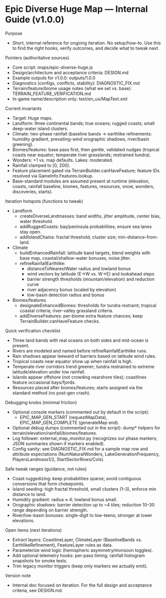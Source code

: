 # Epic Diverse Huge Map — Internal Guide (v1.0.0)

Purpose
- Short, internal reference for ongoing iteration. No setup/how-to. Use this to find the right hooks, verify outcomes, and decide what to tweak next.

Pointers (authoritative sources)
- Core script: maps/epic-diverse-huge.js
- Design/architecture and acceptance criteria: DESIGN.md
- Example outputs for v1.0.0: outputs/1.0.0
- Diagnostics (configs, conflicts, stability): DIAGNOSTIC_FIX.md
- Terrain/feature/biome usage notes (what we set vs. base): TERRAIN_FEATURE_VERIFICATION.md
- In-game name/description only: text/en_us/MapText.xml

Current invariants
- Target: Huge maps.
- Landform: three continental bands; true oceans; rugged coasts; small deep-water island clusters.
- Climate: two-phase rainfall (baseline bands → earthlike refinements: humidity gradient, prevailing-wind orographic shadows, river/basin greening).
- Biomes/features: base pass first, then gentle, validated nudges (tropical coasts near equator; temperate river grasslands; restrained tundra).
- Wonders: +1 vs. map defaults. Lakes: moderated.
- Rainfall clamped to [0, 200].
- Feature placement gated via TerrainBuilder.canHaveFeature; feature IDs resolved via GameInfo.Features.lookup.
- Base-standard modules are assumed present at runtime (elevation, coasts, rainfall baseline, biomes, features, resources, snow, wonders, discoveries, starts).

Iteration hotspots (functions to tweak)
- Landform
  - createDiverseLandmasses: band widths, jitter amplitude, center bias, water threshold.
  - addRuggedCoasts: bay/peninsula probabilities; ensure sea lanes stay open.
  - addIslandChains: fractal threshold; cluster size; min-distance-from-land.
- Climate
  - buildEnhancedRainfall: latitude band targets, blend weights with base map, coastal/shallow-water bonuses, noise jitter.
  - refineRainfallEarthlike:
    - distanceToNearestWater radius and lowland bonus
    - wind vectors by latitude (E→W vs. W→E) and lookahead steps
    - barrier strength thresholds (mountain/elevation) and reduction curve
    - river adjacency bonus (scaled by elevation)
    - low-basin detection radius and bonus
- Biomes/features
  - designateEnhancedBiomes: thresholds for tundra restraint; tropical coastal criteria; river-valley grassland criteria.
  - addDiverseFeatures: per-biome extra feature chances; keep TerrainBuilder.canHaveFeature checks.

Quick verification checklist
- Three land bands with real oceans on both sides and mid-ocean is present.
- Rivers are modeled and named before refineRainfallEarthlike runs.
- Rain shadows appear leeward of barriers based on latitude wind rules.
- Tropical coasts near equator show up when rainfall is high.
- Temperate river corridors trend greener; tundra restrained to extreme latitude/elevation under low rainfall.
- Islands appear offshore (not crowding nearshore tiles); coastlines feature occasional bays/fjords.
- Resources placed after biomes/features; starts assigned via the standard method (no post-gen crash).

Debugging knobs (minimal friction)
- Optional console markers (commented out by default in the script):
  - EPIC_MAP_GEN_START (requestMapData), EPIC_MAP_GEN_COMPLETE (generateMap end).
- Optional debug dumps (commented out in the script): dump* helpers for terrain/elevation/rainfall/biomes/features.
- Log follower: external_map_monitor.py (recognizes our phase markers; JSON summaries shown if markers enabled).
- Config sanity: see DIAGNOSTIC_FIX.md for a sample map row and attribute expectations (NumNaturalWonders, LakeGenerationFrequency, PlayersLandmass1/2, StartSectorRows/Cols).

Safe tweak ranges (guidance, not rules)
- Coast ruggedizing: keep probabilities sparse; avoid contiguous conversions that form chokepoints.
- Island seeding: high fractal threshold, small clusters (1–3), enforce min distance to land.
- Humidity gradient: radius ≈ 4; lowland bonus small.
- Orographic shadows: barrier detection up to ~4 tiles; reduction 10–30 range depending on barrier strength.
- River/low-basin bonuses: single-digit to low-teens; stronger at lower elevations.

Open items (next iterations)
- Extract layers: CoastlineLayer, ClimateLayer (BaselineBands vs. EarthlikeRefinement), FeatureLayer rules as data.
- Parameterize wind logic (hemispheric asymmetry/monsoon toggles).
- Add optional telemetry hooks: per-pass timing; rainfall histogram snapshots for smoke tests.
- Trim legacy monitor triggers (keep only markers we actually emit).

Version note
- Internal doc focused on iteration. For the full design and acceptance criteria, see DESIGN.md.